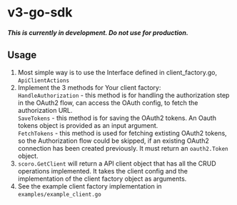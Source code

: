 # v3-go-sdk

##### This is currently in development.  Do not use for production.

## Usage
1. Most simple way is to use the Interface defined in client_factory.go, `ApiClientActions`
2. Implement the 3 methods for Your client factory:  
`HandleAuthorization` - this method is for handling the authorization step in the OAuth2 flow, can access the OAuth config, to fetch the authorization URL.  
`SaveTokens` - this method is for saving the OAuth2 tokens. An Oauth tokens object is provided as an input argument.   
`FetchTokens` - this method is used for fetching extisting OAuth2 tokens, so the Authorization flow could be skipped, if an existing OAuth2 connection has been created previously. It must return an `oauth2.Token` object.
3. `scoro.GetClient` will return a API client object that has all the CRUD operations implemented. It takes the client config and the implementation of the client factory object as arguments.
4. See the example client factory implementation in `examples/example_client.go`
